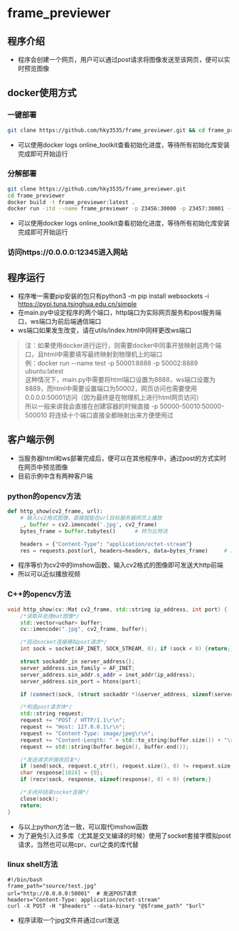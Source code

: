 # frame_previewer

## 程序介绍
* 程序会创建一个网页，用户可以通过post请求将图像发送至该网页，便可以实时预览图像

## docker使用方式
### 一键部署
```bash
git clone https://github.com/hky3535/frame_previewer.git && cd frame_previewer && docker build -t frame_previewer:latest . && docker run -itd --name frame_previewer -p 23456:30000 -p 23457:30001 --restart always --privileged frame_previewer:latest
```
* 可以使用docker logs online_toolkit查看初始化进度，等待所有初始化库安装完成即可开始运行
### 分解部署
```bash
git clone https://github.com/hky3535/frame_previewer.git
cd frame_previewer
docker build -t frame_previewer:latest .
docker run -itd --name frame_previewer -p 23456:30000 -p 23457:30001 --restart always --privileged frame_previewer:latest
```
* 可以使用docker logs online_toolkit查看初始化进度，等待所有初始化库安装完成即可开始运行
### 访问https://0.0.0.0:12345进入网站

## 程序运行
* 程序唯一需要pip安装的包只有python3 -m pip install websockets -i https://pypi.tuna.tsinghua.edu.cn/simple
* 在main.py中设定程序的两个端口，http端口为实际网页服务和post服务端口，ws端口为前后端通信端口
* ws端口如果发生改变，请在utils/index.html中同样更改ws端口
> 注：如果使用docker进行运行，则需要docker中同事开放映射这两个端口，且html中需要填写最终映射到物理机上的端口  
> 例：docker run --name test -p 50001:8888 -p 50002:8889 ubuntu:latest  
> 这种情况下，main.py中需要将html端口设置为8888，ws端口设置为8889，而html中需要设置端口为50002，网页访问也需要使用0.0.0.0:50001访问（因为最终是在物理机上进行html网页访问）  
> 所以一般来讲我会直接在创建容器的时候直接 -p 50000-50010:50000-500010 将连续十个端口直接全都映射出来方便使用过  

## 客户端示例
* 当服务器html和ws部署完成后，便可以在其他程序中，通过post的方式实时在网页中预览图像
* 目前示例中含有两种客户端

### python的opencv方法
```python
def http_show(cv2_frame, url):
    # 输入cv2格式图像，直接就能在url目标服务器网页上播放
    _, buffer = cv2.imencode('.jpg', cv2_frame)
    bytes_frame = buffer.tobytes()      # 转为比特流

    headers = {"Content-Type": "application/octet-stream"}
    res = requests.post(url, headers=headers, data=bytes_frame)     # 发送到网页服务器
```
* 程序等价为cv2中的imshow函数，输入cv2格式的图像即可发送大http前端
* 所以可以近似播放视频

### C++的opencv方法
```c++
void http_show(cv::Mat cv2_frame, std::string ip_address, int port) {
    /*读取并处理mat图像*/
    std::vector<uchar> buffer;
    cv::imencode(".jpg", cv2_frame, buffer);

    /*启动socket连接模拟post请求*/
    int sock = socket(AF_INET, SOCK_STREAM, 0); if (sock < 0) {return;}

    struct sockaddr_in server_address{};
    server_address.sin_family = AF_INET;
    server_address.sin_addr.s_addr = inet_addr(ip_address);
    server_address.sin_port = htons(port);

    if (connect(sock, (struct sockaddr *)&server_address, sizeof(server_address)) < 0) {return;}

    /*构造post请求体*/
    std::string request;
    request += "POST / HTTP/1.1\r\n";
    request += "Host: 127.0.0.1\r\n";
    request += "Content-Type: image/jpeg\r\n";
    request += "Content-Length: " + std::to_string(buffer.size()) + "\r\n\r\n";
    request += std::string(buffer.begin(), buffer.end());

    /*发送请求并接收回复*/
    if (send(sock, request.c_str(), request.size(), 0) != request.size()) {return;}
    char response[1024] = {0};
    if (recv(sock, response, sizeof(response), 0) < 0) {return;}

    /*关闭并结束socket连接*/
    close(sock);
    return;
}
```
* 与以上python方法一致，可以取代imshow函数
* 为了避免引入过多库（尤其是交叉编译的时候）使用了socket套接字模拟post请求，当然也可以用cpr、curl之类的库代替

### linux shell方法
```shell
#!/bin/bash
frame_path="source/test.jpg"
url="http://0.0.0.0:50001"  # 发送POST请求
headers="Content-Type: application/octet-stream"
curl -X POST -H "$headers" --data-binary "@$frame_path" "$url"
```
* 程序读取一个jpg文件并通过curl发送
